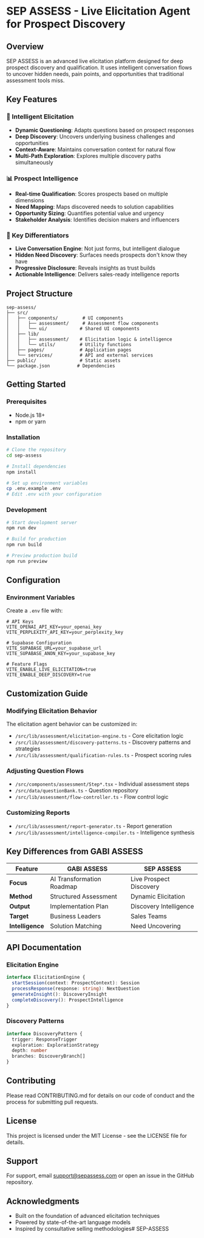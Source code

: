 # SEP ASSESS - Live Elicitation Agent for Prospect Discovery

## Overview
SEP ASSESS is an advanced live elicitation platform designed for deep prospect discovery and qualification. It uses intelligent conversation flows to uncover hidden needs, pain points, and opportunities that traditional assessment tools miss.

## Key Features

### 🎯 Intelligent Elicitation
- **Dynamic Questioning**: Adapts questions based on prospect responses
- **Deep Discovery**: Uncovers underlying business challenges and opportunities
- **Context-Aware**: Maintains conversation context for natural flow
- **Multi-Path Exploration**: Explores multiple discovery paths simultaneously

### 📊 Prospect Intelligence
- **Real-time Qualification**: Scores prospects based on multiple dimensions
- **Need Mapping**: Maps discovered needs to solution capabilities
- **Opportunity Sizing**: Quantifies potential value and urgency
- **Stakeholder Analysis**: Identifies decision makers and influencers

### 🚀 Key Differentiators
- **Live Conversation Engine**: Not just forms, but intelligent dialogue
- **Hidden Need Discovery**: Surfaces needs prospects don't know they have
- **Progressive Disclosure**: Reveals insights as trust builds
- **Actionable Intelligence**: Delivers sales-ready intelligence reports

## Project Structure

```
sep-assess/
├── src/
│   ├── components/         # UI components
│   │   ├── assessment/     # Assessment flow components
│   │   └── ui/            # Shared UI components
│   ├── lib/
│   │   ├── assessment/    # Elicitation logic & intelligence
│   │   └── utils/         # Utility functions
│   ├── pages/             # Application pages
│   └── services/          # API and external services
├── public/                # Static assets
└── package.json          # Dependencies
```

## Getting Started

### Prerequisites
- Node.js 18+ 
- npm or yarn

### Installation
```bash
# Clone the repository
cd sep-assess

# Install dependencies
npm install

# Set up environment variables
cp .env.example .env
# Edit .env with your configuration
```

### Development
```bash
# Start development server
npm run dev

# Build for production
npm run build

# Preview production build
npm run preview
```

## Configuration

### Environment Variables
Create a `.env` file with:
```env
# API Keys
VITE_OPENAI_API_KEY=your_openai_key
VITE_PERPLEXITY_API_KEY=your_perplexity_key

# Supabase Configuration
VITE_SUPABASE_URL=your_supabase_url
VITE_SUPABASE_ANON_KEY=your_supabase_key

# Feature Flags
VITE_ENABLE_LIVE_ELICITATION=true
VITE_ENABLE_DEEP_DISCOVERY=true
```

## Customization Guide

### Modifying Elicitation Behavior
The elicitation agent behavior can be customized in:
- `/src/lib/assessment/elicitation-engine.ts` - Core elicitation logic
- `/src/lib/assessment/discovery-patterns.ts` - Discovery patterns and strategies
- `/src/lib/assessment/qualification-rules.ts` - Prospect scoring rules

### Adjusting Question Flows
- `/src/components/assessment/Step*.tsx` - Individual assessment steps
- `/src/data/questionBank.ts` - Question repository
- `/src/lib/assessment/flow-controller.ts` - Flow control logic

### Customizing Reports
- `/src/lib/assessment/report-generator.ts` - Report generation
- `/src/lib/assessment/intelligence-compiler.ts` - Intelligence synthesis

## Key Differences from GABI ASSESS

| Feature | GABI ASSESS | SEP ASSESS |
|---------|-------------|------------|
| **Focus** | AI Transformation Roadmap | Live Prospect Discovery |
| **Method** | Structured Assessment | Dynamic Elicitation |
| **Output** | Implementation Plan | Discovery Intelligence |
| **Target** | Business Leaders | Sales Teams |
| **Intelligence** | Solution Matching | Need Uncovering |

## API Documentation

### Elicitation Engine
```typescript
interface ElicitationEngine {
  startSession(context: ProspectContext): Session
  processResponse(response: string): NextQuestion
  generateInsight(): DiscoveryInsight
  completeDiscovery(): ProspectIntelligence
}
```

### Discovery Patterns
```typescript
interface DiscoveryPattern {
  trigger: ResponseTrigger
  exploration: ExplorationStrategy
  depth: number
  branches: DiscoveryBranch[]
}
```

## Contributing
Please read CONTRIBUTING.md for details on our code of conduct and the process for submitting pull requests.

## License
This project is licensed under the MIT License - see the LICENSE file for details.

## Support
For support, email support@sepassess.com or open an issue in the GitHub repository.

## Acknowledgments
- Built on the foundation of advanced elicitation techniques
- Powered by state-of-the-art language models
- Inspired by consultative selling methodologies# SEP-ASSESS
